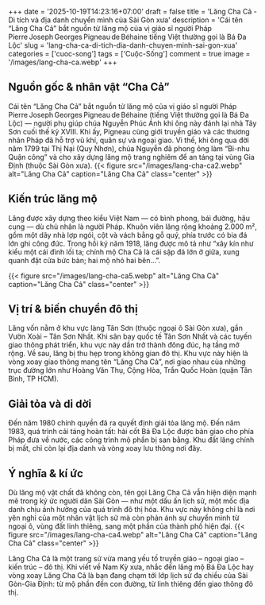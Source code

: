 +++
date = '2025-10-19T14:23:16+07:00'
draft = false
title = 'Lăng Cha Cả - Di tích và địa danh chuyển mình của Sài Gòn xưa'
description = 'Cái tên “Lăng Cha Cả” bắt nguồn từ lăng mộ của vị giáo sĩ người Pháp Pierre Joseph Georges Pigneau de Béhaine tiếng Việt thường gọi là Bá Đa Lộc'
slug = 'lang-cha-ca-di-tich-dia-danh-chuyen-minh-sai-gon-xua'
categories = ['cuoc-song']
tags = ['Cuộc-Sống']
comment = true
image = '/images/lang-cha-ca.webp'
+++
## Nguồn gốc & nhân vật “Cha Cả”

Cái tên “Lăng Cha Cả” bắt nguồn từ lăng mộ của vị giáo sĩ người Pháp Pierre Joseph Georges Pigneau de Béhaine (tiếng Việt thường gọi là Bá Đa Lộc) — người phụ giúp chúa Nguyễn Phúc Ánh khi ông này đánh lại nhà Tây Sơn cuối thế kỷ XVIII. Khi ấy, Pigneau cùng giới truyền giáo và các thương nhân Pháp đã hỗ trợ vũ khí, quân sự và ngoại giao.
Vì thế, khi ông qua đời năm 1799 tại Thị Nại (Quy Nhơn), chúa Nguyễn đã phong ông làm “Bi-nhu Quận công” và cho xây dựng lăng mộ trang nghiêm để an táng tại vùng Gia Định (thuộc Sài Gòn xưa).
{{< figure src="/images/lang-cha-ca2.webp" alt="Lăng Cha Cả" caption="Lăng Cha Cả" class="center" >}}

## Kiến trúc lăng mộ

Lăng được xây dựng theo kiểu Việt Nam — có bình phong, bái đường, hậu cung — dù chủ nhân là người Pháp. Khuôn viên lăng rộng khoảng 2.000 m², gồm một dãy nhà lợp ngói, cột và vách bằng gỗ quý, phía trước có bia đá lớn ghi công đức.
Trong hồi ký năm 1918, lăng được mô tả như “xây kín như kiểu một cái đình lối ta; chính mộ Cha Cả là cái sập đá lớn ở giữa, xung quanh đặt cửa bức bàn; hai mộ nhỏ hai bên…”.

{{< figure src="/images/lang-cha-ca5.webp" alt="Lăng Cha Cả" caption="Lăng Cha Cả" class="center" >}}

## Vị trí & biến chuyển đô thị

Lăng vốn nằm ở khu vực làng Tân Sơn (thuộc ngoại ô Sài Gòn xưa), gần Vườn Xoài – Tân Sơn Nhất. Khi sân bay quốc tế Tân Sơn Nhất và các tuyến giao thông phát triển, khu vực này dần trở thành đông đúc, hạ tầng mở rộng.
Về sau, lăng bị thu hẹp trong không gian đô thị. Khu vực này hiện là vòng xoay giao thông mang tên “Lăng Cha Cả”, nơi giao nhau của những trục đường lớn như Hoàng Văn Thụ, Cộng Hòa, Trần Quốc Hoàn (quận Tân Bình, TP HCM).

## Giải tỏa và di dời

Đến năm 1980 chính quyền đã ra quyết định giải tỏa lăng mộ. Đến năm 1983, quá trình cải táng hoàn tất: hài cốt Bá Đa Lộc được bàn giao cho phía Pháp đưa về nước, các công trình mộ phần bị san bằng. Khu đất lăng chính bị mất, chỉ còn lại địa danh và vòng xoay lưu thông nơi đây.

## Ý nghĩa & kí ức

Dù lăng mộ vật chất đã không còn, tên gọi Lăng Cha Cả vẫn hiện diện mạnh mẽ trong ký ức người dân Sài Gòn — như một dấu ấn lịch sử, một mốc địa danh chịu ảnh hưởng của quá trình đô thị hóa.
Khu vực này không chỉ là nơi yên nghỉ của một nhân vật lịch sử mà còn phản ánh sự chuyển mình từ ngoại ô, vùng đất linh thiêng, sang một phần của thành phố hiện đại.
{{< figure src="/images/lang-cha-ca4.webp" alt="Lăng Cha Cả" caption="Lăng Cha Cả" class="center" >}}

Lăng Cha Cả là một trang sử vừa mang yếu tố truyền giáo – ngoại giao – kiến trúc – đô thị. Khi viết về Nam Kỳ xưa, nhắc đến lăng mộ Bá Đa Lộc hay vòng xoay Lăng Cha Cả là bạn đang chạm tới lớp lịch sử đa chiều của Sài Gòn-Gia Định: từ mộ phần đến con đường, từ linh thiêng đến giao thông đô thị.